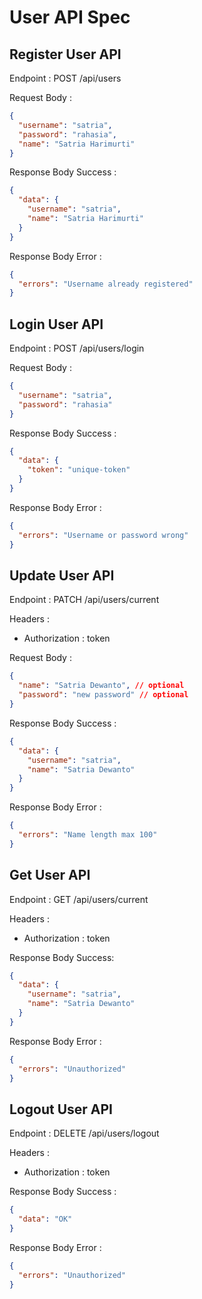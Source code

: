 # User API Spec

## Register User API

Endpoint : POST /api/users

Request Body :

```json
{
  "username": "satria",
  "password": "rahasia",
  "name": "Satria Harimurti"
}
```

Response Body Success :

```json
{
  "data": {
    "username": "satria",
    "name": "Satria Harimurti"
  }
}
```

Response Body Error :

```json
{
  "errors": "Username already registered"
}
```

## Login User API

Endpoint : POST /api/users/login

Request Body :

```json
{
  "username": "satria",
  "password": "rahasia"
}
```

Response Body Success :

```json
{
  "data": {
    "token": "unique-token"
  }
}
```

Response Body Error :

```json
{
  "errors": "Username or password wrong"
}
```

## Update User API

Endpoint : PATCH /api/users/current

Headers :

- Authorization : token

Request Body :

```json
{
  "name": "Satria Dewanto", // optional
  "password": "new password" // optional
}
```

Response Body Success :

```json
{
  "data": {
    "username": "satria",
    "name": "Satria Dewanto"
  }
}
```

Response Body Error :

```json
{
  "errors": "Name length max 100"
}
```

## Get User API

Endpoint : GET /api/users/current

Headers :

- Authorization : token

Response Body Success:

```json
{
  "data": {
    "username": "satria",
    "name": "Satria Dewanto"
  }
}
```

Response Body Error :

```json
{
  "errors": "Unauthorized"
}
```

## Logout User API

Endpoint : DELETE /api/users/logout

Headers :

- Authorization : token

Response Body Success :

```json
{
  "data": "OK"
}
```

Response Body Error :

```json
{
  "errors": "Unauthorized"
}
```
